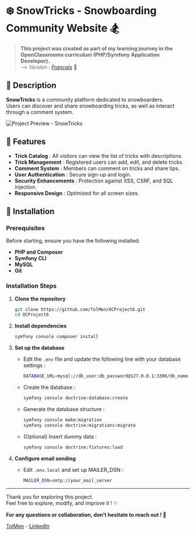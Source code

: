 # ❄️ SnowTricks - Snowboarding Community Website 🏂

> **This project was created as part of my learning journey in the OpenClassrooms curriculum (PHP/Symfony Application Developer).**  
> --> *Version : [Français](README_fr.md)* 📖

## 📖 Description

**SnowTricks** is a community platform dedicated to snowboarders.  
Users can discover and share snowboarding tricks, as well as interact through a comment system.

![Project Preview - SnowTricks](screenshot.jpg)

## 🚀 Features

- **Trick Catalog** : All visitors can view the list of tricks with descriptions.
- **Trick Management** : Registered users can add, edit, and delete tricks.
- **Comment System** : Members can comment on tricks and share tips.
- **User Authentication** : Secure sign-up and login.
- **Security Enhancements** : Protection against XSS, CSRF, and SQL injection.
- **Responsive Design** : Optimized for all screen sizes.

## 🚧 Installation

### Prerequisites

Before starting, ensure you have the following installed:

- **PHP and Composer**
- **Symfony CLI**
- **MySQL**
- **Git**

### Installation Steps

1. **Clone the repository**  
   ```sh
   git clone https://github.com/TolMen/OCProject6.git
   cd OCProject6
   ```

2. **Install dependencies**  
   ```sh
   symfony console composer install
   ```

3. **Set up the database**  
   - Edit the `.env` file and update the following line with your database settings :  
     ```sh
     DATABASE_URL=mysql://db_user:db_password@127.0.0.1:3306/db_name
     ```
   - Create the database :  
     ```sh
     symfony console doctrine:database:create
     ```
   - Generate the database structure :  
     ```sh
     symfony console make:migration
     symfony console doctrine:migrations:migrate
     ```
   - (Optional) Insert dummy data :  
     ```sh
     symfony console doctrine:fixtures:load
     ```

4. **Configure email sending**  
   - Edit `.env.local` and set up MAILER_DSN :  
     ```sh
     MAILER_DSN=smtp://your_mail_server
     ```
---

Thank you for exploring this project.  
Feel free to explore, modify, and improve it ! ✨  

**For any questions or collaboration, don’t hesitate to reach out ! 📩**

[TolMen](https://github.com/TolMen) - [LinkedIn](https://www.linkedin.com/in/jessyfrachisse/)
